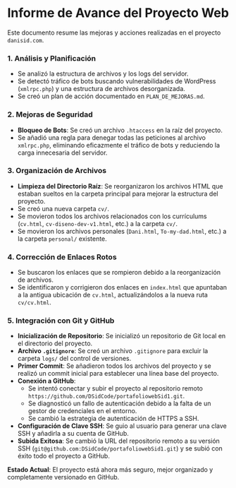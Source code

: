 # Informe de Avance del Proyecto Web

Este documento resume las mejoras y acciones realizadas en el proyecto `danisid.com`.

### 1. Análisis y Planificación

- Se analizó la estructura de archivos y los logs del servidor.
- Se detectó tráfico de bots buscando vulnerabilidades de WordPress (`xmlrpc.php`) y una estructura de archivos desorganizada.
- Se creó un plan de acción documentado en `PLAN_DE_MEJORAS.md`.

### 2. Mejoras de Seguridad

- **Bloqueo de Bots**: Se creó un archivo `.htaccess` en la raíz del proyecto.
- Se añadió una regla para denegar todas las peticiones al archivo `xmlrpc.php`, eliminando eficazmente el tráfico de bots y reduciendo la carga innecesaria del servidor.

### 3. Organización de Archivos

- **Limpieza del Directorio Raíz**: Se reorganizaron los archivos HTML que estaban sueltos en la carpeta principal para mejorar la estructura del proyecto.
- Se creó una nueva carpeta `cv/`.
- Se movieron todos los archivos relacionados con los currículums (`cv.html`, `cv-diseno-dev-v1.html`, etc.) a la carpeta `cv/`.
- Se movieron los archivos personales (`Dani.html`, `To-my-dad.html`, etc.) a la carpeta `personal/` existente.

### 4. Corrección de Enlaces Rotos

- Se buscaron los enlaces que se rompieron debido a la reorganización de archivos.
- Se identificaron y corrigieron dos enlaces en `index.html` que apuntaban a la antigua ubicación de `cv.html`, actualizándolos a la nueva ruta `cv/cv.html`.

### 5. Integración con Git y GitHub

- **Inicialización de Repositorio**: Se inicializó un repositorio de Git local en el directorio del proyecto.
- **Archivo `.gitignore`**: Se creó un archivo `.gitignore` para excluir la carpeta `logs/` del control de versiones.
- **Primer Commit**: Se añadieron todos los archivos del proyecto y se realizó un commit inicial para establecer una línea base del proyecto.
- **Conexión a GitHub**: 
    - Se intentó conectar y subir el proyecto al repositorio remoto `https://github.com/DSidCode/portafoliowebSid1.git`.
    - Se diagnosticó un fallo de autenticación debido a la falta de un gestor de credenciales en el entorno.
    - Se cambió la estrategia de autenticación de HTTPS a SSH.
- **Configuración de Clave SSH**: Se guio al usuario para generar una clave SSH y añadirla a su cuenta de GitHub.
- **Subida Exitosa**: Se cambió la URL del repositorio remoto a su versión SSH (`git@github.com:DSidCode/portafoliowebSid1.git`) y se subió con éxito todo el proyecto a GitHub.

**Estado Actual**: El proyecto está ahora más seguro, mejor organizado y completamente versionado en GitHub.